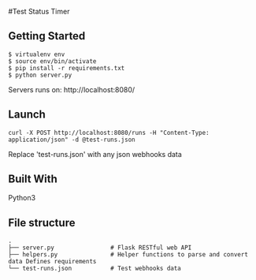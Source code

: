 #Test Status Timer

## Getting Started

    $ virtualenv env
    $ source env/bin/activate
    $ pip install -r requirements.txt
    $ python server.py

Servers runs on: http://localhost:8080/

## Launch
`curl -X POST http://localhost:8080/runs -H "Content-Type: application/json" -d @test-runs.json`

Replace 'test-runs.json' with any json webhooks data

## Built With
Python3


## File structure

    .
    ├── server.py                # Flask RESTful web API
    ├── helpers.py          	 # Helper functions to parse and convert data Defines requirements
    └── test-runs.json           # Test webhooks data